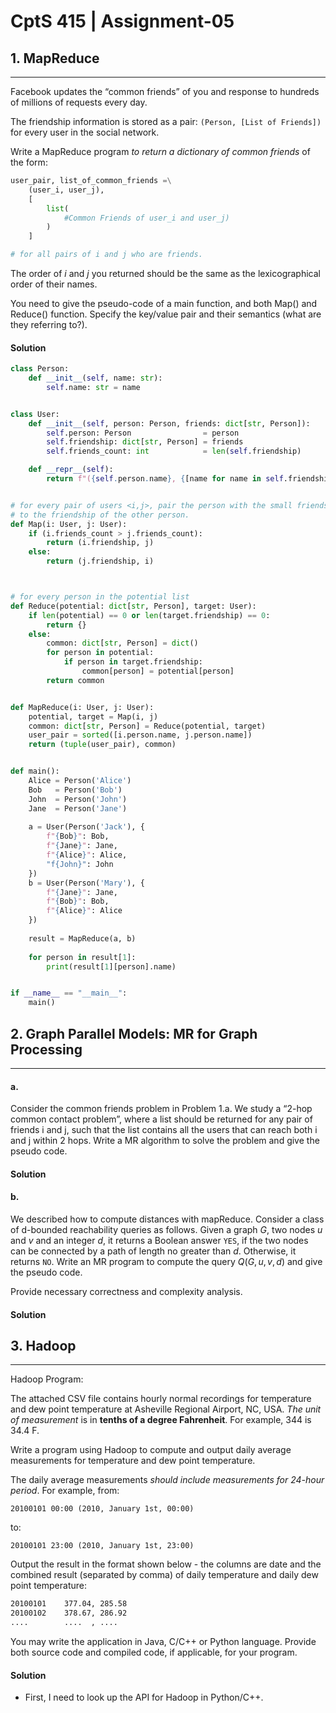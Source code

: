 # CptS 415 | Assignment-05

## 1. MapReduce
---
Facebook updates the “common friends” of you and response to hundreds of millions of requests every day.

The friendship information is stored as a pair: `(Person, [List of Friends])` for every user in the social network.

Write a MapReduce program *to return a dictionary of common friends* of the form:
```python
user_pair, list_of_common_friends =\
	(user_i, user_j),
	[
		list(
			#Common Friends of user_i and user_j)
		)
	]

# for all pairs of i and j who are friends.
```

The order of $i$ and $j$ you returned should be the same as the lexicographical order of their names.

You need to give the pseudo-code of a main function, and both Map() and Reduce() function. Specify the key/value pair and their semantics (what are they referring to?).

#### Solution

```python
class Person:
    def __init__(self, name: str):
        self.name: str = name


class User:
    def __init__(self, person: Person, friends: dict[str, Person]):
        self.person: Person                = person
        self.friendship: dict[str, Person] = friends
        self.friends_count: int            = len(self.friendship)

    def __repr__(self):
        return f"({self.person.name}, {[name for name in self.friendship]})"


# for every pair of users <i,j>, pair the person with the small friendship
# to the friendship of the other person.
def Map(i: User, j: User):
    if (i.friends_count > j.friends_count):
        return (i.friendship, j)
    else:
        return (j.friendship, i)



# for every person in the potential list
def Reduce(potential: dict[str, Person], target: User):
    if len(potential) == 0 or len(target.friendship) == 0:
        return {}
    else: 
        common: dict[str, Person] = dict()
        for person in potential:
            if person in target.friendship:
                common[person] = potential[person]
        return common


def MapReduce(i: User, j: User):
    potential, target = Map(i, j)
    common: dict[str, Person] = Reduce(potential, target)
    user_pair = sorted([i.person.name, j.person.name])
    return (tuple(user_pair), common)


def main():
    Alice = Person('Alice')
    Bob   = Person('Bob')
    John  = Person('John')
    Jane  = Person('Jane')
    
    a = User(Person('Jack'), {
        f"{Bob}": Bob,
        f"{Jane}": Jane,
        f"{Alice}": Alice,
        "f{John}": John
    })
    b = User(Person('Mary'), {
        f"{Jane}": Jane,
        f"{Bob}": Bob,
        f"{Alice}": Alice
    })
    
    result = MapReduce(a, b)
    
    for person in result[1]:
        print(result[1][person].name)


if __name__ == "__main__":
    main()

```

## 2. Graph Parallel Models: MR for Graph Processing
---
#### a.
Consider the common friends problem in Problem 1.a. We study a “2-hop common contact problem”, where a list should be returned for any pair of friends i and j, such that the list contains all the users that can reach both i and j within 2 hops. Write a MR algorithm to solve the problem and give the pseudo code.

#### Solution

#### b.
We described how to compute distances with mapReduce. Consider a class of d-bounded reachability queries as follows. Given a graph $G$, two nodes $u$ and $v$ and an integer $d$, it returns a Boolean answer `YES`, if the two nodes can be connected by a path of length no greater than $d$. Otherwise, it returns `NO`. Write an MR program to compute the query $Q(G, u, v, d)$ and give the pseudo code.

Provide necessary correctness and complexity analysis.

#### Solution


## 3. Hadoop
---
Hadoop Program:

The attached CSV file contains hourly normal recordings for temperature and dew point temperature at Asheville Regional Airport, NC, USA. _The unit of measurement_ is in **tenths of a degree Fahrenheit**. For example, 344 is 34.4 F.

Write a program using Hadoop to compute and output daily average measurements for temperature and dew point temperature.

The daily average measurements *should include measurements for 24-hour period*. For example, from:
```
20100101 00:00 (2010, January 1st, 00:00)
```

to:
```
20100101 23:00 (2010, January 1st, 23:00)
```

Output the result in the format shown below - the columns are date and the combined result (separated by comma) of daily temperature and daily dew point temperature:

```txt
20100101    377.04, 285.58
20100102    378.67, 286.92
....        ....  , .... 
```

You may write the application in Java, C/C++ or Python language. Provide both source code and compiled code, if applicable, for your program.

#### Solution
- First, I need to look up the API for Hadoop in Python/C++. 